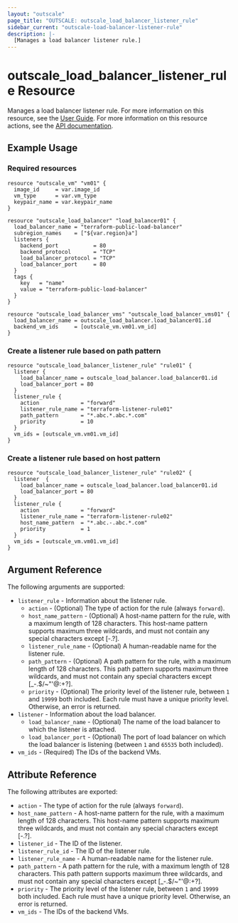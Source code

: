 ```yaml
---
layout: "outscale"
page_title: "OUTSCALE: outscale_load_balancer_listener_rule"
sidebar_current: "outscale-load-balancer-listener-rule"
description: |-
  [Manages a load balancer listener rule.]
---
```


# outscale_load_balancer_listener_rule Resource

Manages a load balancer listener rule.
For more information on this resource, see the [User Guide](https://docs.outscale.com/en/userguide/About-Load-Balancers.html).
For more information on this resource actions, see the [API documentation](https://docs.outscale.com/api#3ds-outscale-api-listener).

## Example Usage

### Required resources

```hcl
resource "outscale_vm" "vm01" {
  image_id     = var.image_id
  vm_type      = var.vm_type
  keypair_name = var.keypair_name
}

resource "outscale_load_balancer" "load_balancer01" {
  load_balancer_name = "terraform-public-load-balancer"
  subregion_names    = ["${var.region}a"]
  listeners {
    backend_port           = 80
    backend_protocol       = "TCP"
    load_balancer_protocol = "TCP"
    load_balancer_port     = 80
  }
  tags {
    key   = "name"
    value = "terraform-public-load-balancer"
  }
}

resource "outscale_load_balancer_vms" "outscale_load_balancer_vms01" {
  load_balancer_name = outscale_load_balancer.load_balancer01.id
  backend_vm_ids     = [outscale_vm.vm01.vm_id]
}
```

### Create a listener rule based on path pattern

```hcl
resource "outscale_load_balancer_listener_rule" "rule01" {
  listener {
    load_balancer_name = outscale_load_balancer.load_balancer01.id
    load_balancer_port = 80
  }
  listener_rule {
    action             = "forward"
    listener_rule_name = "terraform-listener-rule01"
    path_pattern       = "*.abc.*.abc.*.com"
    priority           = 10
  }
  vm_ids = [outscale_vm.vm01.vm_id]
}
```

### Create a listener rule based on host pattern

```hcl
resource "outscale_load_balancer_listener_rule" "rule02" {
  listener  {
    load_balancer_name = outscale_load_balancer.load_balancer01.id
    load_balancer_port = 80
  }
  listener_rule {
    action             = "forward"
    listener_rule_name = "terraform-listener-rule02"
    host_name_pattern  = "*.abc.-.abc.*.com"
    priority           = 1
  }
  vm_ids = [outscale_vm.vm01.vm_id]
}
```

## Argument Reference

The following arguments are supported:

* `listener_rule` - Information about the listener rule.
    * `action` - (Optional) The type of action for the rule (always `forward`).
    * `host_name_pattern` - (Optional) A host-name pattern for the rule, with a maximum length of 128 characters. This host-name pattern supports maximum three wildcards, and must not contain any special characters except [-.?]. 
    * `listener_rule_name` - (Optional) A human-readable name for the listener rule.
    * `path_pattern` - (Optional) A path pattern for the rule, with a maximum length of 128 characters. This path pattern supports maximum three wildcards, and must not contain any special characters except [_-.$/~&quot;'@:+?].
    * `priority` - (Optional) The priority level of the listener rule, between `1` and `19999` both included. Each rule must have a unique priority level. Otherwise, an error is returned.
* `listener` - Information about the load balancer.
    * `load_balancer_name` - (Optional) The name of the load balancer to which the listener is attached.
    * `load_balancer_port` - (Optional) The port of load balancer on which the load balancer is listening (between `1` and `65535` both included).
* `vm_ids` - (Required) The IDs of the backend VMs.

## Attribute Reference

The following attributes are exported:

* `action` - The type of action for the rule (always `forward`).
* `host_name_pattern` - A host-name pattern for the rule, with a maximum length of 128 characters. This host-name pattern supports maximum three wildcards, and must not contain any special characters except [-.?].
* `listener_id` - The ID of the listener.
* `listener_rule_id` - The ID of the listener rule.
* `listener_rule_name` - A human-readable name for the listener rule.
* `path_pattern` - A path pattern for the rule, with a maximum length of 128 characters. This path pattern supports maximum three wildcards, and must not contain any special characters except [_-.$/~&quot;'@:+?].
* `priority` - The priority level of the listener rule, between `1` and `19999` both included. Each rule must have a unique priority level. Otherwise, an error is returned.
* `vm_ids` - The IDs of the backend VMs.

